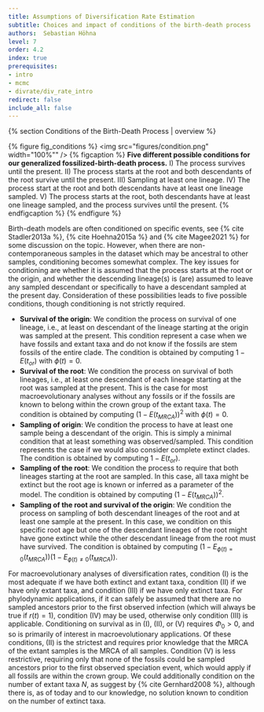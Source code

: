 ```yaml
---
title: Assumptions of Diversification Rate Estimation
subtitle: Choices and impact of conditions of the birth-death process
authors:  Sebastian Höhna
level: 7
order: 4.2
index: true
prerequisites:
- intro
- mcmc
- divrate/div_rate_intro
redirect: false
include_all: false
---
```



{% section Conditions of the Birth-Death Process | overview %}

{% figure fig_conditions %}
<img src="figures/condition.png" width="100%"" />
{% figcaption %}
**Five different possible conditions for our generalized fossilized-birth-death process.**
    I) The process survives until the present.
    II) The process starts at the root and both descendants of the root survive until the present.
    III) Sampling at least one lineage.
    IV) The process start at the root and both descendants have at least one lineage sampled.
    V) The process starts at the root, both descendants have at least one lineage sampled, and the process survives until the present.
{% endfigcaption %}
{% endfigure %}

Birth-death models are often conditioned on specific events, see {% cite Stadler2013a %}, {% cite Hoehna2015a %} and {% cite Magee2021 %} for some discussion on the topic.
However, when there are non-contemporaneous samples in the dataset which may be ancestral to other samples, conditioning becomes somewhat complex.
The key issues for conditioning are whether it is assumed that the process starts at the root or the origin, and whether the descending lineage(s) is (are) assumed to leave any sampled descendant or specifically to have a descendant sampled at the present day.
Consideration of these possibilities leads to five possible conditions, though conditioning is not strictly required.
- **Survival of the origin**: We condition the process on survival of one lineage, i.e., at least on descendant of the lineage starting at the origin was sampled at the present. This condition represent a case when we have fossils and extant taxa and do not know if the fossils are stem fossils of the entire clade. The condition is obtained by computing $1-E(t_{or})$ with $\phi(t)=0$.
- **Survival of the root**: We condition the process on survival of both lineages, i.e., at least one descendant of each lineage starting at the root was sampled at the present. This is the case for most macroevolutionary analyses without any fossils or if the fossils are known to belong within the crown group of the extant taxa. The condition is obtained by computing $(1-E(t_{MRCA}))^2$ with $\phi(t)=0$.
- **Sampling of origin**: We condition the process to have at least one sample being a descendant of the origin. This is simply a minimal condition that at least something was observed/sampled. This condition represents the case if we would also consider complete extinct clades. The condition is obtained by computing $1-E(t_{or})$.
- **Sampling of the root**: We condition the process to require that both lineages starting at the root are sampled. In this case, all taxa might be extinct but the root age is known or inferred as a parameter of the model. The condition is obtained by computing $(1-E(t_{MRCA}))^2$.
- **Sampling of the root and survival of the origin**: We condition the process on sampling of both descendant lineages of the root and at least one sample at the present. In this case, we condition on this specific root age but one of the descendant lineages of the root might have gone extinct while the other descendant lineage from the root must have survived. The condition is obtained by computing $(1-E_{\phi(t)=0}(t_{MRCA}))(1-E_{\phi(t)\neq 0}(t_{MRCA}))$.


For macroevolutionary analyses of diversification rates, condition (I) is the most adequate if we have both extinct and extant taxa, condition (II) if we have only extant taxa, and condition (III) if we have only extinct taxa.
For phylodynamic applications, if it can safely be assumed that there are no sampled ancestors prior to the first observed infection (which will always be true if $r(t) = 1$), condition (IV) may be used, otherwise only condition (III) is applicable.
Conditioning on survival as in (I), (II), or (V) requires $\Phi_0 > 0$, and so is primarily of interest in macroevolutionary applications.
Of these conditions, (II) is the strictest and requires prior knowledge that the MRCA of the extant samples is the MRCA of all samples.
Condition (V) is less restrictive, requiring only that none of the fossils could be sampled ancestors prior to the first observed speciation event, which would apply if all fossils are within the crown group.
We could additionally condition on the number of extant taxa $N$, as suggest by {% cite Gernhard2008 %}, although there is, as of today and to our knowledge, no solution known to condition on the number of extinct taxa.

